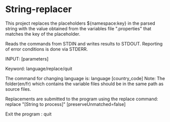 # String-replacer

This project replaces the placeholders ${namespace:key} in the parsed string with the value obtained from the variables file
"<namespace>.properties" that matches the key of the placeholder.

Reads the commands from STDIN and writes results to STDOUT. Reporting of error conditions is done via STDERR. 

INPUT:
<keyword> [parameters] 

Keyword: language/replace/quit

The command for changing language is: language [country_code] 
Note: The folder(en/fr) which contains the variable files should be in the same path as source files.

Replacements are submitted to the program using the replace command: replace "[String to process]" [preserveUnmatched=false] 

Exit the program : quit
